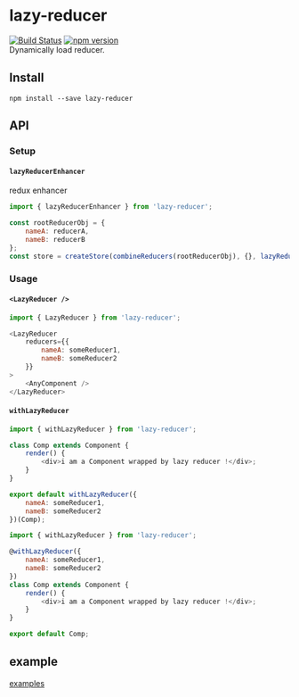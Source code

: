 # lazy-reducer
[![Build Status](https://travis-ci.org/omodule/lazy-reducer.svg?branch=master)](https://travis-ci.org/omodule/lazy-reducer)
[![npm version](https://img.shields.io/npm/v/lazy-reducer.svg?style=flat-square)](https://www.npmjs.com/package/lazy-reducer)  
Dynamically load reducer.

## Install
```
npm install --save lazy-reducer
```
## API

### Setup
#### `lazyReducerEnhancer`
redux enhancer
```javascript
import { lazyReducerEnhancer } from 'lazy-reducer';

const rootReducerObj = {
    nameA: reducerA,
    nameB: reducerB
};
const store = createStore(combineReducers(rootReducerObj), {}, lazyReducerEnhancer(rootReducerObj));
```

### Usage
#### `<LazyReducer />`
```javascript
import { LazyReducer } from 'lazy-reducer';

<LazyReducer
    reducers={{
        nameA: someReducer1,
        nameB: someReducer2
    }}
>
    <AnyComponent />
</LazyReducer>
```

#### `withLazyReducer`
```javascript
import { withLazyReducer } from 'lazy-reducer';

class Comp extends Component {
    render() {
        <div>i am a Component wrapped by lazy reducer !</div>;
    }
}

export default withLazyReducer({
    nameA: someReducer1,
    nameB: someReducer2
})(Comp);
```

```javascript
import { withLazyReducer } from 'lazy-reducer';

@withLazyReducer({
    nameA: someReducer1,
    nameB: someReducer2
})
class Comp extends Component {
    render() {
        <div>i am a Component wrapped by lazy reducer !</div>;
    }
}

export default Comp;
```



## example
[examples](./examples)
